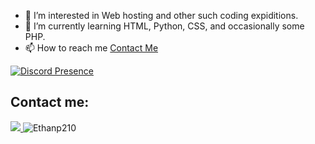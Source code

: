 - 👀 I’m interested in Web hosting and other such coding expiditions.
- 🌱 I’m currently learning HTML, Python, CSS, and occasionally some PHP.
- 📫 How to reach me [Contact Me](mailto:ependowski@outlook.com?subject=GitHub)

[![Discord Presence](https://lanyard.cnrad.dev/api/726209196680544257)](https://discord.com/users/726209196680544257)

## Contact me:<br>
<a href="https://discord.com/users/726209196680544257">
    <img src="https://img.shields.io/badge/Discord-100000?logo=discord&style=social">
</a>
<img src="https://komarev.com/ghpvc/?username=Ethanp210&label=Views&color=0e75b6&style=flat" alt="Ethanp210">
<!---
Ethanp210/Ethanp210 is a ✨ special ✨ repository because its `README.md` (this file) appears on your GitHub profile.
You can click the Preview link to take a look at your changes.
--->
